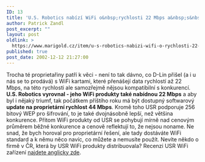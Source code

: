 ```yaml
---
ID: 13
title: 'U.S. Robotics nabízí WiFi o&nbsp;rychlosti 22 Mbps a&nbsp;s&nbsp;výhledem na 44 Mbps'
author: Patrick Zandl
post_excerpt: ""
layout: post
oldlink: >
  https://www.marigold.cz/item/u-s-robotics-nabizi-wifi-o-rychlosti-22-mbps-a-s-vyhledem-na-44-mbps
published: true
post_date: 2002-12-12 21:27:00
---
```

Trocha té proprietařiny patří k věci - není to tak dávno, co D-Lin přišel (a i u nás se to prodává) s WiFi kartami, které přenášejí data rychlostí až 22 Mbps, na této rychlosti ale samozřejmě nějsou kompatibilní s konkurencí. <STRONG>U.S. Robotics vyrovnal - jeho WiFi produkty také nabídnou 22 Mbps</STRONG> a aby byl i nějaký triumf, tak počátkem příštího roku má být dostupný softwarový <STRONG>update na proprietární rychlost 44 Mbps</STRONG>. Kromě toho USR podporuje 256 bitový WEP pro šifrování, to je také dvojnásobně lepší, než většina konkurence. Přitom WiFi produkty od USR se pohybují mírně nad cenovým průměrem běžné konkurence a cenově reflektují to, že nejsou noname. Ne snad, že bych horoval pro proprietární řešení, ale tady dostáváte WiFi standard a k němu něco navíc, co můžete a nemusíte použít. Nevíte někdo o firmě v ČR, která by USR WiFi produkty distribuovala? Recenzi USR WiFi zařízení <A href="http://rtnews.globetechnology.com/servlet/ArticleNews/tech/RTGAM/20021211/gtrev4/Technology/techBN/" target=_blank>najdete anglicky zde</A>.